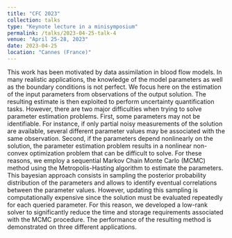 ```yaml
---
title: "CFC 2023"
collection: talks
type: "Keynote lecture in a minisymposium"
permalink: /talks/2023-04-25-talk-4
venue: "April 25-28, 2023"
date: 2023-04-25
location: "Cannes (France)"
---
```

This work has been motivated by data assimilation in blood flow models. In many realistic applications, the knowledge of the model parameters as well as the boundary conditions is not perfect. We focus here on the estimation of the input parameters from observations of the output solution. The resulting estimate is then exploited to perform uncertainty quantification tasks. However, there are two major difficulties when trying to solve parameter estimation problems. First, some parameters may not be identifiable. For instance, if only partial noisy measurements of the solution are available, several different parameter values may be associated with the same observation. Second, if the parameters depend nonlinearly on the solution, the parameter estimation problem results in a nonlinear non-convex optimization problem that can be difficult to solve. For these reasons, we employ a sequential Markov Chain Monte Carlo (MCMC) method using the Metropolis-Hasting algorithm to estimate the parameters. This bayesian approach consists in sampling the posterior probability distribution of the parameters and allows to identify eventual correlations between the parameter values. However, updating this sampling is computationally expensive since the solution must be evaluated repeatedly for each queried parameter. For this reason, we developed a low-rank solver to significantly reduce the time and storage requirements associated with the MCMC procedure. The performance of the resulting method is demonstrated on three different applications.